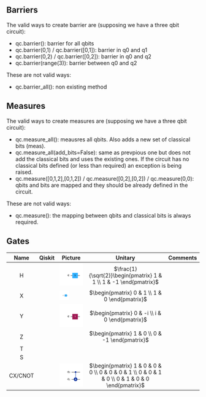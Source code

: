 ## Barriers

The valid ways to create barrier are (supposing we have a three qbit circuit):  
-	qc.barrier(): barrier for all qbits  
-	qc.barrier(0,1) / qc.barrier([0,1]): barrier in q0 and q1  
-	qc.barrier(0,2) / qc.barrier([0,2]): barrier in q0 and q2  
-	qc.barrier(range(3)): barrier between q0 and q2  

These are not valid ways:
-	qc.barrier_all(): non existing method  

## Measures

The valid ways to create measures are (supposing we have a three qbit circuit):  
-	qc.measure_all(): meausres all qbits. Also adds a new set of classical bits (meas).  
-	qc.measure_all(add_bits=False): same as prevpious one but does not add the classical bits and uses the existing ones. If the circuit has no classical bits defined (or less than required) an exception is being raised.   
-	qc.measure([0,1,2],[0,1,2]) / qc.measure([0,2],[0,2]) / qc.measure(0,0): qbits and bits are mapped and they should be already defined in the circuit.  

These are not valid ways:  
-	qc.measure(): the mapping between qbits and classical bits is always required.

## Gates

| Name | Qiskit | Picture | Unitary | Comments |
| :--: | ------ | ------- | :-----: | -------- |
| H |   | ![Hadamard]( ./circuits/S_circuit.png ) | $`\frac{1}{\sqrt{2}}\begin{pmatrix} 1 & 1  \\ 1 & -1  \end{pmatrix}`$  |  |
| X |  |  <img width="40%" height="40%" alt="X Gate" src="./circuits/S_circuit.png"> | $`\begin{pmatrix} 0 & 1  \\ 1 & 0  \end{pmatrix}`$  |  |
| Y |  |  ![Y](/circuits/Y_circuit.png) | $`\begin{pmatrix} 0 & -i  \\ i & 0  \end{pmatrix}`$ |  |
| Z |  |  | $`\begin{pmatrix} 1 & 0  \\ 0 & -1  \end{pmatrix}`$ |  |
| T |  |  |  |  |
| S |  |  |  |  |
| CX/CNOT |  | ![CX](/circuits/CX_circuit.png) | $`\begin{pmatrix} 1 & 0 & 0 & 0 \\ 0 & 0 & 0 & 1 \\ 0 & 0 & 1 & 0 \\ 0 & 1 & 0 & 0 \end{pmatrix}`$ | |

